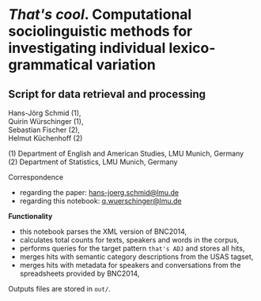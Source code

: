 # _That's cool_. Computational sociolinguistic methods for investigating individual lexico-grammatical variation

## Script for data retrieval and processing

Hans-Jörg Schmid (1),  
Quirin Würschinger (1),  
Sebastian Fischer (2),  
Helmut Küchenhoff (2)  

(1) Department of English and American Studies, LMU Munich, Germany  
(2) Department of Statistics, LMU Munich, Germany  

Correspondence

* regarding the paper: <hans-joerg.schmid@lmu.de>
* regarding this notebook: <q.wuerschinger@lmu.de>

__Functionality__

* this notebook parses the XML version of BNC2014,
* calculates total counts for texts, speakers and words in the corpus,
* performs queries for the target pattern `that's ADJ` and stores all hits,
* merges hits with semantic category descriptions from the USAS tagset,
* merges hits with metadata for speakers and conversations from the spreadsheets provided by BNC2014,

Outputs files are stored in `out/`.
